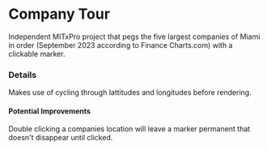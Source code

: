 # Company Tour
Independent MITxPro project that pegs the five largest companies of Miami in order (September 2023 according to Finance Charts.com) with a clickable marker.

### Details
Makes use of cycling through lattitudes and longitudes before rendering.

#### Potential Improvements
Double clicking a companies location will leave a marker permanent that doesn't disappear until clicked.
